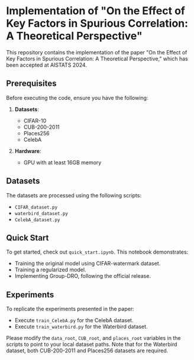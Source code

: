 # Implementation of "On the Effect of Key Factors in Spurious Correlation: A Theoretical Perspective"

This repository contains the implementation of the paper "On the Effect of Key Factors in Spurious Correlation: A Theoretical Perspective," which has been accepted at AISTATS 2024.

## Prerequisites

Before executing the code, ensure you have the following:

1. **Datasets**: 
   - CIFAR-10
   - CUB-200-2011
   - Places256
   - CelebA

2. **Hardware**: 
   - GPU with at least 16GB memory

## Datasets

The datasets are processed using the following scripts:
- `CIFAR_dataset.py`
- `waterbird_dataset.py`
- `CelebA_dataset.py`

## Quick Start

To get started, check out `quick_start.ipynb`. This notebook demonstrates:
- Training the original model using CIFAR-watermark dataset.
- Training a regularized model.
- Implementing Group-DRO, following the official release.

## Experiments

To replicate the experiments presented in the paper:
- Execute `train_CelebA.py` for the CelebA dataset.
- Execute `train_waterbird.py` for the Waterbird dataset.

Please modify the `data_root`, `CUB_root`, and `places_root` variables in the scripts to point to your local dataset paths. Note that for the Waterbird dataset, both CUB-200-2011 and Places256 datasets are required.
